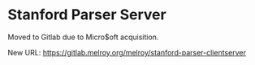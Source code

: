 Stanford Parser Server
======================
Moved to Gitlab due to Micro$oft acquisition.

New URL: https://gitlab.melroy.org/melroy/stanford-parser-clientserver
